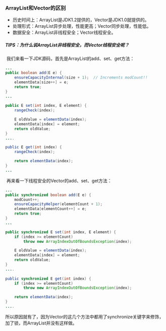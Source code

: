 ### ArrayList和Vector的区别

+ 历史时间上：ArrayList是JDK1.2提供的，Vector是JDK1.0就提供的。
+ 处理形式：ArrayList异步处理，性能更高；Vector同步处理，性能低。
+ 数据安全：ArrayList非线程安全；Vector线程安全。

##### TIPS：为什么说ArrayList非线程安全，而Vector线程安全呢？

​	我们来看一下JDK源码，首先是ArrayList的add、set、get方法：

```java
...
public boolean add(E e) {
    ensureCapacityInternal(size + 1);  // Increments modCount!!
    elementData[size++] = e;
    return true;
}
...
    
public E set(int index, E element) {
    rangeCheck(index);

    E oldValue = elementData(index);
    elementData[index] = element;
    return oldValue;
}
....

public E get(int index) {
    rangeCheck(index);

    return elementData(index);
}
...
```

​	再来看一下线程安全的Vector的add、set、get方法：

```java
...
public synchronized boolean add(E e) {
    modCount++;
    ensureCapacityHelper(elementCount + 1);
    elementData[elementCount++] = e;
    return true;
}
...

public synchronized E set(int index, E element) {
    if (index >= elementCount)
        throw new ArrayIndexOutOfBoundsException(index);

    E oldValue = elementData(index);
    elementData[index] = element;
    return oldValue;
}
....
    
public synchronized E get(int index) {
    if (index >= elementCount)
        throw new ArrayIndexOutOfBoundsException(index);

    return elementData(index);
}
....
```

所以原因就有了，因为Vector的这几个方法中都用了synchronize关键字来修饰，加了锁，而ArrayList并没有这样做。

